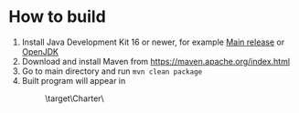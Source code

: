 # How to build

1. Install Java Development Kit 16 or newer, for example [Main release](https://www.oracle.com/java/technologies/javase/jdk16-archive-downloads.html) or [OpenJDK]([https://jdk.java.net/](https://jdk.java.net/archive/))
1. Download and install Maven from https://maven.apache.org/index.html
1. Go to main directory and run `mvn clean package`
1. Built program will appear in <dir>\target\Charter\
